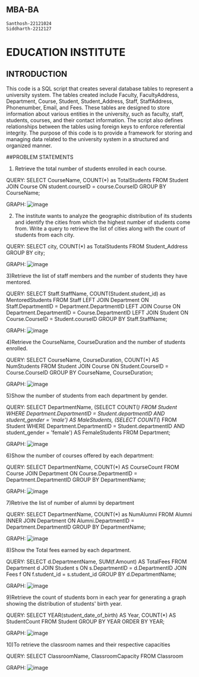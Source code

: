 ## MBA-BA
    Santhosh-22121024
    Siddharth-2212127

# EDUCATION INSTITUTE

## INTRODUCTION
This code is a SQL script that creates several database tables to represent a university system. The tables created include Faculty, FacultyAddress, Department, Course, Student, Student_Address, Staff, StaffAddress, Phonenumber, Email, and Fees. These tables are designed to store information about various entities in the university, such as faculty, staff, students, courses, and their contact information. The script also defines relationships between the tables using foreign keys to enforce referential integrity. The purpose of this code is to provide a framework for storing and managing data related to the university system in a structured and organized manner.

##PROBLEM STATEMENTS

1) Retrieve the total number of students enrolled in each course.

QUERY:
SELECT CourseName, COUNT(*) as TotalStudents 
FROM Student 
JOIN Course ON student.courseID = course.CourseID 
GROUP BY CourseName;

GRAPH:
![image](https://github.com/N-Santhosh/MBA-BDM-CIA/assets/78794083/81821fc5-55ec-497c-97de-8b4cd013306f)

2) The institute wants to analyze the geographic distribution of its students and identify the cities from which the highest number of students come from. 
Write a query to retrieve the list of cities along with the count of students from each city.

QUERY:
SELECT city, COUNT(*) as TotalStudents 
FROM Student_Address 
GROUP BY city;
   
GRAPH:
![image](https://github.com/N-Santhosh/MBA-BDM-CIA/assets/78794083/2636c56e-77d5-483f-a851-a91a35ab4b71)

3)Retrieve the list of staff members and the number of students they have mentored.

QUERY:
SELECT Staff.StaffName, COUNT(Student.student_id) as MentoredStudents
FROM Staff
LEFT JOIN Department ON Staff.DepartmentID = Department.DepartmentID
LEFT JOIN Course ON Department.DepartmentID = Course.DepartmentID
LEFT JOIN Student ON Course.CourseID = Student.courseID
GROUP BY Staff.StaffName;

GRAPH:
![image](https://github.com/N-Santhosh/MBA-BDM-CIA/assets/78794083/69fe3d78-dc27-42f4-aa90-26c0ceab0071)


4)Retrieve the CourseName, CourseDuration and the number of students enrolled.

QUERY:
SELECT CourseName, CourseDuration, COUNT(*) AS NumStudents
FROM Student
JOIN Course ON Student.CourseID = Course.CourseID
GROUP BY CourseName, CourseDuration;

GRAPH:
![image](https://github.com/N-Santhosh/MBA-BDM-CIA/assets/78794083/0a67e69d-b931-4b18-a68e-b365044fd7cf)


5)Show the number of students from each department by gender.

QUERY:
SELECT DepartmentName,
       (SELECT COUNT(*) FROM Student WHERE Department.DepartmentID = Student.departmentID AND student_gender = 'male') AS MaleStudents,
       (SELECT COUNT(*) FROM Student WHERE Department.DepartmentID = Student.departmentID AND student_gender = 'female') AS FemaleStudents
FROM Department;

GRAPH:
![image](https://github.com/N-Santhosh/MBA-BDM-CIA/assets/78794083/05f99759-faba-490e-b97c-3e6efa3b4e65)


6)Show the number of courses offered by each department:

QUERY:
SELECT DepartmentName, COUNT(*) AS CourseCount
FROM Course
JOIN Department ON Course.DepartmentID = Department.DepartmentID
GROUP BY DepartmentName;

GRAPH:
![image](https://github.com/N-Santhosh/MBA-BDM-CIA/assets/78794083/ff02a80d-e95c-4a91-8df6-5d893266a233)


7)Retrive the list of number of alumni by department

QUERY:
SELECT DepartmentName, COUNT(*) as NumAlumni
FROM Alumni
INNER JOIN Department ON Alumni.DepartmentID = Department.DepartmentID
GROUP BY DepartmentName;

GRAPH:
![image](https://github.com/N-Santhosh/MBA-BDM-CIA/assets/78794083/f580be26-045c-4a79-939a-90223272bde3)


8)Show the Total fees earned by each department.

QUERY:
SELECT d.DepartmentName, SUM(f.Amount) AS TotalFees
FROM Department d
JOIN Student s ON s.DepartmentID = d.DepartmentID
JOIN Fees f ON f.student_id = s.student_id
GROUP BY d.DepartmentName;

GRAPH:
![image](https://github.com/N-Santhosh/MBA-BDM-CIA/assets/78794083/1381d48a-e841-4e99-ad2c-60f95b75b05e)



9)Retrieve the count of students born in each year for generating a graph showing the distribution of students' birth year.

QUERY:
SELECT YEAR(student_date_of_birth) AS Year, COUNT(*) AS StudentCount
FROM Student
GROUP BY YEAR
ORDER BY YEAR;

GRAPH:
![image](https://github.com/N-Santhosh/MBA-BDM-CIA/assets/78794083/be62d4cc-f2ef-439e-bc94-201968313ac6)


10)To retrieve the classroom names and their respective capacities

QUERY:
SELECT ClassroomName, ClassroomCapacity FROM Classroom

GRAPH:
![image](https://github.com/N-Santhosh/MBA-BDM-CIA/assets/78794083/ec85d5f9-3a08-4689-a08e-725270fe0af1)





